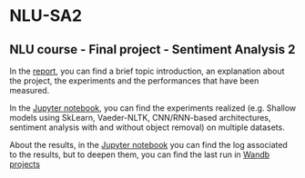 # NLU-SA2

## NLU course - Final project - Sentiment Analysis 2

In the [report](https://github.com/VMDL/NLU-SA2/blob/main/Report.pdf), you can find a brief topic introduction, an explanation about the project, the experiments and the performances that have been measured.

In the [Jupyter notebook](https://github.com/VMDL/NLU-SA2/blob/main/NLU_SA2.ipynb), you can find the experiments realized (e.g. Shallow models using SkLearn, Vaeder-NLTK, CNN/RNN-based architectures, sentiment analysis with and without object removal) on multiple datasets.

About the results, in the [Jupyter notebook](https://github.com/VMDL/NLU-SA2/blob/main/NLU_SA2.ipynb) you can find the log associated to the results, but to deepen them, you can find the last run in [Wandb projects](https://wandb.ai/provoneciaone5)
